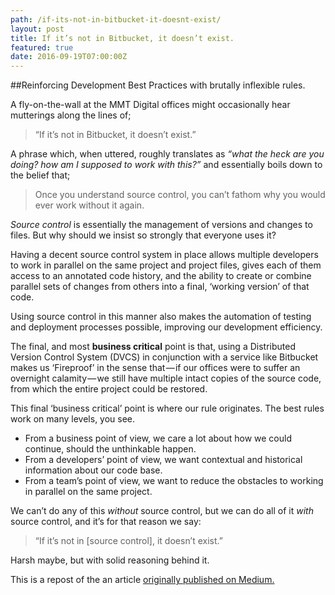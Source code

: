```yaml
---
path: /if-its-not-in-bitbucket-it-doesnt-exist/
layout: post
title: If it’s not in Bitbucket, it doesn’t exist.
featured: true
date: 2016-09-19T07:00:00Z
---
```


##Reinforcing Development Best Practices with brutally inflexible rules.

A fly-on-the-wall at the MMT Digital offices might occasionally hear mutterings along the lines of;

> “If it’s not in Bitbucket, it doesn’t exist.”

A phrase which, when uttered, roughly translates as *“what the heck are you doing? how am I supposed to work with this?”* and essentially boils down to the belief that;

>Once you understand source control, you can’t
fathom why you would ever work without it again.

*Source control* is essentially the management of versions and changes to files. But why should we insist so strongly that everyone uses it?

Having a decent source control system in place allows multiple developers to work in parallel on the same project and project files, gives each of them access to an annotated code history, and the ability to create or combine parallel sets of changes from others into a final, ‘working version’ of that code.

Using source control in this manner also makes the automation of testing and deployment processes possible, improving our development efficiency.

The final, and most **business critical** point is that, using a Distributed Version Control System (DVCS) in conjunction with a service like Bitbucket makes us ‘Fireproof’ in the sense that — if our offices were to suffer an overnight calamity — we still have multiple intact copies of the source code, from which the entire project could be restored.

This final ‘business critical’ point is where our rule originates. The best rules work on many levels, you see.

- From a business point of view, we care a lot about how we could continue, should the unthinkable happen.
- From a developers’ point of view, we want contextual and historical information about our code base.
- From a team’s point of view, we want to reduce the obstacles to working in parallel on the same project.

We can’t do any of this *without* source control, but we can do all of it *with* source control, and it’s for that reason we say:

> “If it’s not in [source control], it doesn’t exist.”

Harsh maybe, but with solid reasoning behind it.

This is a repost of the an article [originally published on Medium.](https://medium.com/@psyked_james/if-its-not-in-bitbucket-it-doesnt-exist-897d925abac1#.xy43xyhhh)
